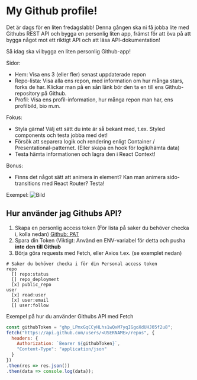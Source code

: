 # My Github profile!

Det är dags för en liten fredagslabb! Denna gången ska ni få jobba lite med Githubs REST API och bygga en personlig liten app, främst för att öva på att bygga något mot ett riktigt API och att läsa API-dokumentation!

Så idag ska vi bygga en liten personlig Github-app! 

Sidor:
- Hem: Visa ens 3 (eller fler) senast uppdaterade repon
- Repo-lista: Visa alla ens repon, med information om hur många stars, forks de har. Klickar man på en sån länk bör den ta en till ens Github-repository på Github.
- Profil: Visa ens profil-information, hur många repon man har, ens profilbild, bio m.m.

Fokus: 
- Styla gärna! Välj ett sätt du inte är så bekant med, t.ex. Styled components och testa jobba med det!
- Försök att separera logik och rendering enligt Container / Presentational-patternet. (Eller skapa en hook för logik/hämta data)
- Testa hämta informationen och lagra den i React Context!

Bonus:
- Finns det något sätt att animera in element? Kan man animera sido-transitions med React Router? Testa!


Exempel:
![Bild](https://github.com/cme-osuka/webbmobilapplikation/blob/main/labs/my-github-profile/images/github.png?raw=true)

## Hur använder jag Githubs API?

1. Skapa en personlig access token (För lista på saker du behöver checka i, kolla nedan) [Github: PAT](https://docs.github.com/en/authentication/keeping-your-account-and-data-secure/creating-a-personal-access-token)
2. Spara din Token (Viktigt: Använd en ENV-variabel för detta och pusha **inte den till Github**
3. Börja göra requests med Fetch, eller Axios t.ex. (se exemplet nedan)

```
# Saker du behöver checka i för din Personal access token
repo
  [] repo:status
  [] repo_deployment
  [x] public_repo
user
  [x] read:user
  [x] user:email
  [] user:follow
```

Exempel på hur du använder Githubs API med Fetch
```js
const githubToken = "ghp_LPmxGqCCyHLhs1wQxM7yqIGgoXdUHJ05f2u8";
fetch("https://api.github.com/users/<USERNAME>/repos", {
  headers: {
    Authorization: `Bearer ${githubToken}`,
    "Content-Type": "application/json"
  }
})
.then(res => res.json())
.then(data => console.log(data));
```